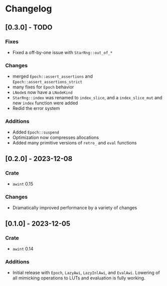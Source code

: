 # Changelog

## [0.3.0] - TODO
### Fixes
- Fixed a off-by-one issue with `StarRng::out_of_*`

### Changes
- merged `Epoch::assert_assertions` and `Epoch::assert_assertions_strict`
- many fixes for `Epoch` behavior
- `LNode`s now have a `LNodeKind`
- `StarRng::index` was renamed to `index_slice`, and a `index_slice_mut` and new `index` function were added
- Redid the error system

### Additions
- Added `Epoch::suspend`
- Optimization now compresses allocations
- Added many primitive versions of `retro_` and `eval` functions

## [0.2.0] - 2023-12-08
### Crate
- `awint` 0.15

### Changes
- Dramatically improved performance by a variety of changes

## [0.1.0] - 2023-12-05
### Crate
- `awint` 0.14

### Additions
- Initial release with `Epoch`, `LazyAwi`, `LazyInlAwi`, and `EvalAwi`. Lowering of all mimicking
  operations to LUTs and evaluation is fully working.
